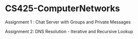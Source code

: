 # CS425-ComputerNetworks
Assignment 1 : Chat Server with Groups and Private Messages


Assignment 2: DNS Resolution - Iterative and Recursive Lookup
